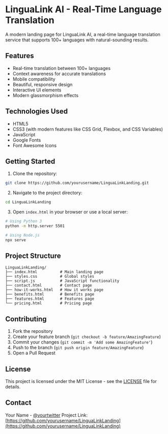 # LinguaLink AI - Real-Time Language Translation

A modern landing page for LinguaLink AI, a real-time language translation service that supports 100+ languages with natural-sounding results.

## Features

- Real-time translation between 100+ languages
- Context awareness for accurate translations
- Mobile compatibility
- Beautiful, responsive design
- Interactive UI elements
- Modern glassmorphism effects

## Technologies Used

- HTML5
- CSS3 (with modern features like CSS Grid, Flexbox, and CSS Variables)
- JavaScript
- Google Fonts
- Font Awesome Icons

## Getting Started

1. Clone the repository:
```bash
git clone https://github.com/yourusername/LinguaLinkLanding.git
```

2. Navigate to the project directory:
```bash
cd LinguaLinkLanding
```

3. Open `index.html` in your browser or use a local server:
```bash
# Using Python 3
python -m http.server 5501

# Using Node.js
npx serve
```

## Project Structure

```
LinguaLinkLanding/
├── index.html          # Main landing page
├── styles.css          # Global styles
├── script.js           # JavaScript functionality
├── contact.html        # Contact page
├── how-it-works.html   # How it works page
├── benefits.html       # Benefits page
├── features.html       # Features page
└── pricing.html        # Pricing page
```

## Contributing

1. Fork the repository
2. Create your feature branch (`git checkout -b feature/AmazingFeature`)
3. Commit your changes (`git commit -m 'Add some AmazingFeature'`)
4. Push to the branch (`git push origin feature/AmazingFeature`)
5. Open a Pull Request

## License

This project is licensed under the MIT License - see the [LICENSE](LICENSE) file for details.

## Contact

Your Name - [@yourtwitter](https://twitter.com/yourtwitter)
Project Link: [https://github.com/yourusername/LinguaLinkLanding](https://github.com/yourusername/LinguaLinkLanding) 